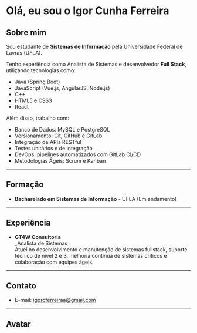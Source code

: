 # Olá, eu sou o Igor Cunha Ferreira

## Sobre mim
Sou estudante de **Sistemas de Informação** pela Universidade Federal de Lavras (UFLA).

Tenho experiência como Analista de Sistemas e desenvolvedor **Full Stack**, utilizando tecnologias como:
- Java (Spring Boot)
- JavaScript (Vue.js, AngularJS, Node.js)
- C++
- HTML5 e CSS3
- React

Além disso, trabalho com:
- Banco de Dados: MySQL e PostgreSQL
- Versionamento: Git, GitHub e GitLab
- Integração de APIs RESTful
- Testes unitários e de integração
- DevOps: pipelines automatizados com GitLab CI/CD
- Metodologias Ágeis: Scrum e Kanban
---

## Formação
- **Bacharelado em Sistemas de Informação** - UFLA (Em andamento)

---

## Experiência
- **GT4W Consultoria**  
  _Analista de Sistemas  
  Atuei no desenvolvimento e manutenção de sistemas fullstack, suporte técnico de nível 2 e 3, melhoria contínua de sistemas críticos e colaboração com equipes ágeis.

---

## Contato
- E-mail: igorcferreiraa@gmail.com
  
---

## Avatar

